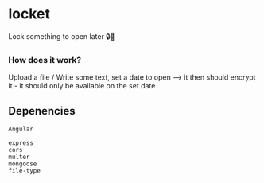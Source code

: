 # locket
Lock something to open later 🔒🌸
### How does it work?
Upload a file / Write some text, set a date to open 
--> it then should encrypt it - it should only be available on the set date

## Depenencies
```
Angular

express
cors
multer
mongoose
file-type
```
